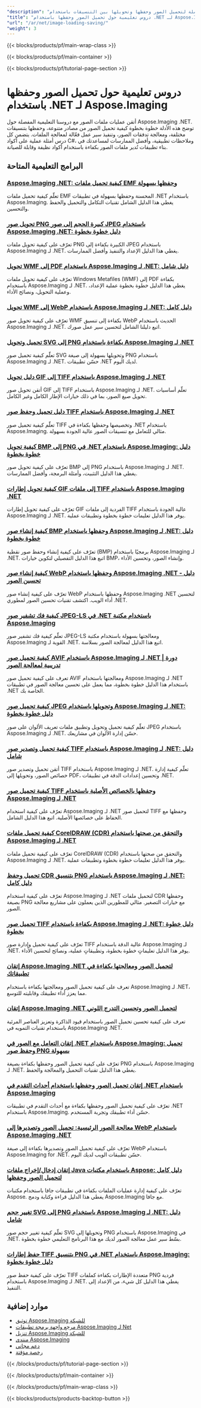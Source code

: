 ```yaml
---
"description": "دروس تعليمية كاملة لتحميل الصور وحفظها وتحويلها بين التنسيقات باستخدام Aspose.Imaging لـ .NET."
"title": "دروس تعليمية حول تحميل الصور وحفظها باستخدام .NET لـ Aspose.Imaging"
"url": "/ar/net/image-loading-saving/"
"weight": 3
---
```


{{< blocks/products/pf/main-wrap-class >}}

{{< blocks/products/pf/main-container >}}

{{< blocks/products/pf/tutorial-page-section >}}
# دروس تعليمية حول تحميل الصور وحفظها باستخدام .NET لـ Aspose.Imaging

أتقن عمليات ملفات الصور مع دروسنا التعليمية المفصلة حول Aspose.Imaging .NET. توضح هذه الأدلة خطوة بخطوة كيفية تحميل الصور من مصادر متنوعة، وحفظها بتنسيقات مختلفة، ومعالجة تدفقات الصور، وتنفيذ سير عمل فعّالة لمعالجة الملفات. يتضمن كل درس أمثلة عملية على أكواد C#، وملاحظات تطبيقية، وأفضل الممارسات لمساعدتك في بناء تطبيقات تُدير ملفات الصور بكفاءة باستخدام أكواد نظيفة وقابلة للصيانة.

## البرامج التعليمية المتاحة

### [Aspose.Imaging .NET: كيفية تحميل ملفات EMF وحفظها بسهولة](./aspose-imaging-net-load-save-emf-files/)
تعلّم كيفية تحميل ملفات EMF المحسنة وحفظها بسهولة في تطبيقات .NET باستخدام Aspose.Imaging. يغطي هذا الدليل الشامل تقنيات التكامل والتحميل والحفظ والتحسين.

### [تحويل صور PNG كبيرة الحجم إلى صور JPEG باستخدام Aspose.Imaging .NET: دليل خطوة بخطوة](./convert-large-png-to-jpeg-aspose-imaging-dotnet/)
تعرّف على كيفية تحويل ملفات PNG الكبيرة بكفاءة إلى JPEG باستخدام Aspose.Imaging لـ .NET. يغطي هذا الدليل الإعداد والتنفيذ وأفضل الممارسات.

### [تحويل WMF إلى PDF باستخدام Aspose.Imaging لـ .NET: دليل شامل](./convert-wmf-to-pdf-aspose-imaging-net/)
تعرّف على كيفية تحويل ملفات Windows Metafiles (WMF) إلى PDF بكفاءة باستخدام Aspose.Imaging لـ .NET. يغطي هذا الدليل خطوة بخطوة عملية الإعداد، وعملية التحويل، ونصائح الأداء.

### [تحويل WMF إلى WebP باستخدام Aspose.Imaging لـ .NET: دليل كامل](./load-convert-wmf-webp-aspose-imaging-net/)
تعرّف على كيفية تحويل صور WMF بكفاءة إلى تنسيق WebP الحديث باستخدام Aspose.Imaging لـ .NET. اتبع دليلنا الشامل لتحسين سير عمل صورك.

### [تحميل وتحويل SVG إلى PNG بكفاءة باستخدام Aspose.Imaging لـ .NET](./load-convert-svg-png-aspose-imaging-dotnet/)
تعلّم كيفية تحميل صور SVG وتحويلها بسهولة إلى صيغة PNG باستخدام Aspose.Imaging لـ .NET. حسّن تطبيقات .NET لديك اليوم.

### [دليل تحويل GIF إلى TIFF باستخدام Aspose.Imaging لـ .NET](./gif-to-tiff-conversion-aspose-imaging-net/)
أتقن تحويل صور GIF إلى TIFF باستخدام Aspose.Imaging لـ .NET. تعلّم أساسيات تحويل صيغ الصور، بما في ذلك خيارات الإطار الكامل وغير الكامل.

### [دليل تحميل وحفظ صور TIFF باستخدام Aspose.Imaging لـ .NET](./load-save-tiff-images-aspose-imaging-dotnet/)
تعلّم كيفية تحميل صور TIFF وتخصيصها وحفظها بكفاءة في .NET باستخدام Aspose.Imaging. مثالي للتعامل مع تنسيقات الصور عالية الجودة بسهولة.

### [كيفية تحويل BMP إلى PNG في .NET باستخدام Aspose.Imaging: دليل خطوة بخطوة](./convert-bmp-to-png-net-aspose-imaging/)
تعرّف على كيفية تحويل صور BMP إلى PNG باستخدام Aspose.Imaging لـ .NET. يغطي هذا الدليل التثبيت، وأمثلة البرمجة، وأفضل الممارسات.

### [كيفية تحويل إطارات GIF إلى ملفات TIFF باستخدام Aspose.Imaging .NET](./convert-gif-to-tiff-aspose-imaging-net/)
تعرّف على كيفية تحويل إطارات GIF الفردية إلى ملفات TIFF عالية الجودة باستخدام Aspose.Imaging لـ .NET. يوفر هذا الدليل تعليمات خطوة بخطوة وتطبيقات عملية.

### [كيفية إنشاء صور BMP وحفظها باستخدام Aspose.Imaging لـ .NET: دليل خطوة بخطوة](./create-save-bmp-images-aspose-imaging-net/)
تعرّف على كيفية إنشاء وحفظ صور نقطية (BMP) برمجيًا باستخدام Aspose.Imaging لـ .NET. اتبع هذا الدليل التفصيلي لتكوين خيارات BMP، وإنشاء الصور، وتحسين الأداء.

### [كيفية إنشاء صور WebP وحفظها باستخدام Aspose.Imaging .NET - دليل تحسين الصور](./create-save-webp-images-aspose-imaging-net/)
تعرّف على كيفية إنشاء صور WebP وحفظها باستخدام Aspose.Imaging .NET لتحسين أداء الويب. اكتشف تقنيات تحسين الصور لمطوري .NET.

### [كيفية فك تشفير صور JPEG-LS في .NET باستخدام مكتبة Aspose.Imaging](./aspose-imaging-net-jpeg-ls-decoding-guide/)
تعلّم كيفية فك تشفير صور JPEG-LS ومعالجتها بسهولة باستخدام مكتبة Aspose.Imaging القوية لـ .NET. اتبع هذا الدليل لمعالجة الصور بسلاسة.

### [كيفية تحميل صور AVIF باستخدام Aspose.Imaging لـ .NET | دورة تدريبية لمعالجة الصور](./load-avif-images-aspose-imaging-net/)
تعرف على كيفية تحميل صور AVIF ومعالجتها باستخدام Aspose.Imaging لـ .NET باستخدام هذا الدليل خطوة بخطوة، مما يعمل على تحسين معالجة الصور في تطبيقات .NET الخاصة بك.

### [كيفية تحميل صور JPEG وتحويلها باستخدام Aspose.Imaging لـ .NET: دليل خطوة بخطوة](./load-convert-jpeg-aspose-imaging-net/)
تعلّم كيفية تحميل وتحويل وتطبيق ملفات تعريف الألوان على صور JPEG باستخدام Aspose.Imaging لـ .NET. حسّن إدارة الألوان في مشاريعك.

### [كيفية تحميل وتصدير صور TIFF باستخدام Aspose.Imaging لـ .NET: دليل شامل](./load-export-tiff-images-aspose-imaging-net/)
أتقن تحميل وتصدير صور TIFF باستخدام Aspose.Imaging لـ .NET. تعلّم كيفية إدارة خصائص الصور، وتحويلها إلى PDF، وتحسين إعدادات الدقة في تطبيقات .NET.

### [كيفية تحميل صور TIFF وحفظها بالخصائص الأصلية باستخدام Aspose.Imaging لـ .NET](./load-save-tiff-aspose-imaging-net/)
تعرّف على كيفية استخدام Aspose.Imaging لـ .NET لتحميل صور TIFF وحفظها مع الحفاظ على خصائصها الأصلية. اتبع هذا الدليل الشامل.

### [كيفية تحميل ملفات CorelDRAW (CDR) والتحقق من صحتها باستخدام Aspose.Imaging لـ .NET](./load-validate-coreldraw-cdr-aspose-imaging-net/)
تعرّف على كيفية تحميل ملفات CorelDRAW (CDR) والتحقق من صحتها باستخدام Aspose.Imaging لـ .NET. يوفر هذا الدليل تعليمات خطوة بخطوة وتطبيقات عملية.

### [تحميل وحفظ CDR بتنسيق PNG باستخدام Aspose.Imaging لـ .NET: دليل كامل](./load-save-cdr-png-aspose-imaging-net/)
تعرّف على كيفية استخدام Aspose.Imaging لـ .NET لتحميل ملفات CDR وحفظها بصيغة PNG مع خيارات التصغير. مثالي للمطورين الذين يعملون على مشاريع معالجة الصور.

### [تحميل صور TIFF بكفاءة باستخدام Aspose.Imaging لـ .NET: دليل خطوة بخطوة](./load-tiff-images-aspose-imaging-net/)
تعرّف على كيفية تحميل وإدارة صور TIFF عالية الدقة باستخدام Aspose.Imaging لـ .NET. يوفر هذا الدليل تعليماتٍ خطوة بخطوة، وتطبيقاتٍ عملية، ونصائح لتحسين الأداء.

### [إتقان Aspose.Imaging .NET لتحميل الصور ومعالجتها بكفاءة في تطبيقاتك](./mastering-aspose-imaging-dotnet-image-loading/)
تعرف على كيفية تحميل الصور ومعالجتها بكفاءة باستخدام Aspose.Imaging لـ .NET، مما يعزز أداء تطبيقك وقابليته للتوسع.

### [إتقان Aspose.Imaging .NET لتحميل الصور وتحسين التدرج اللوني](./aspose-imaging-net-image-loading-dithering-optimization/)
تعرف على كيفية تحسين تحميل الصور باستخدام قيود الذاكرة وتعزيز العناصر المرئية باستخدام تقنيات التمويه في Aspose.Imaging .NET.

### [إتقان التعامل مع الصور في .NET باستخدام Aspose.Imaging: تحميل وحفظ صور PNG بسهولة](./mastering-image-handling-dotnet-aspose-imaging/)
تعرّف على كيفية تحميل الصور وحفظها بكفاءة بصيغة PNG باستخدام Aspose.Imaging لـ .NET. يغطي هذا الدليل تقنيات التحميل والمعالجة والحفظ.

### [إتقان تحميل الصور وحفظها باستخدام أحداث التقدم في .NET باستخدام Aspose.Imaging](./master-image-loading-saving-progress-events-dotnet-aspose-imaging/)
تعرّف على كيفية تحميل الصور وحفظها بكفاءة مع أحداث التقدم في تطبيقات .NET باستخدام Aspose.Imaging. حسّن أداء تطبيقك وتجربة المستخدم.

### [معالجة الصور الرئيسية: تحميل الصور وتصديرها إلى WebP باستخدام Aspose.Imaging .NET](./aspose-imaging-net-load-export-webp-images/)
تعرّف على كيفية تحميل الصور وتصديرها بكفاءة إلى صيغة WebP باستخدام Aspose.Imaging for .NET. حسّن تطبيقات الويب لديك اليوم.

### [إتقان إدخال/إخراج ملفات Java باستخدام مكتبات Aspose: دليل كامل لتحميل الصور وحفظها](./java-file-io-aspose-libraries-guide/)
تعرّف على كيفية إدارة عمليات الملفات بكفاءة في تطبيقات جافا باستخدام مكتبات Aspose. يغطي هذا الدليل قراءة وكتابة ودمج Aspose.Imaging مع جافا.

### [تغيير حجم SVG إلى PNG باستخدام Aspose.Imaging لـ .NET: دليل شامل](./resize-svg-to-png-aspose-imaging-dotnet/)
تعلّم كيفية تغيير حجم صور SVG وتحويلها إلى PNG باستخدام Aspose.Imaging في .NET. بسّط سير عمل معالجة الصور لديك مع هذا البرنامج التعليمي خطوة بخطوة.

### [حفظ إطارات TIFF بتنسيق PNG في .NET باستخدام Aspose.Imaging: دليل خطوة بخطوة](./save-tiff-frames-as-png-with-aspose-imaging-dotnet/)
تعرّف على كيفية حفظ صور TIFF متعددة الإطارات بكفاءة كملفات PNG فردية باستخدام Aspose.Imaging لـ .NET. يغطي هذا الدليل كل شيء، من الإعداد إلى التنفيذ.

## موارد إضافية

- [توثيق Aspose.Imaging للشبكة](https://docs.aspose.com/imaging/net/)
- [مرجع واجهة برمجة تطبيقات Aspose.Imaging لـ Net](https://reference.aspose.com/imaging/net/)
- [تنزيل Aspose.Imaging للشبكة](https://releases.aspose.com/imaging/net/)
- [منتدى Aspose.Imaging](https://forum.aspose.com/c/imaging)
- [دعم مجاني](https://forum.aspose.com/)
- [رخصة مؤقتة](https://purchase.aspose.com/temporary-license/)

{{< /blocks/products/pf/tutorial-page-section >}}

{{< /blocks/products/pf/main-container >}}

{{< /blocks/products/pf/main-wrap-class >}}

{{< blocks/products/products-backtop-button >}}
